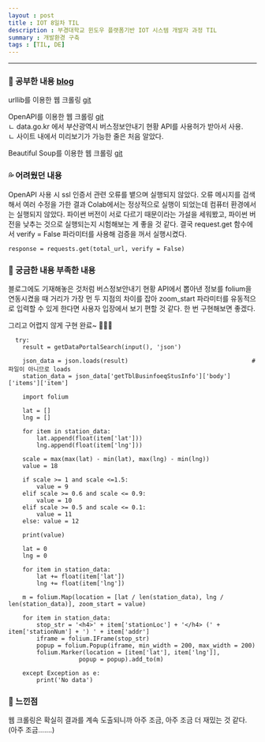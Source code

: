 ```yaml
---
layout : post
title : IOT 8일차 TIL
description : 부경대학교 윈도우 플랫폼기반 IOT 시스템 개발자 과정 TIL
summary : 개발환경 구축
tags : [TIL, DE]
---
```

  
-------------
   
   
### 📓 공부한 내용 [blog](https://canyougivemeonelastkiss.tistory.com/26)
  
  urllib를 이용한 웹 크롤링 [git](https://github.com/drown-ed/IOT-study/blob/main/python-basic/230208/web_crawling.ipynb)  
    
  OpenAPI를 이용한 웹 크롤링 [git](https://github.com/drown-ed/IOT-study/blob/main/python-basic/230208/openapi_crawling.ipynb)  
    ㄴ data.go.kr 에서 부산광역시 버스정보안내기 현황 API를 사용허가 받아서 사용.  
    ㄴ 사이트 내에서 미리보기가 가능한 줄은 처음 알았다.  
  
  Beautiful Soup를 이용한 웹 크롤링 [git](https://github.com/drown-ed/IOT-study/blob/main/python-basic/230208/beautifulsoup.ipynb)  
    

### 💦 어려웠던 내용 

  OpenAPI 사용 시 ssl 인증서 관련 오류를 뱉으며 실행되지 않았다. 오류 메시지를 검색해서 여러 수정을 가한 결과 Colab에서는 정상적으로 실행이 되었는데 컴퓨터 환경에서는 실행되지 않았다. 파이썬 버전이 서로 다르기 때문이라는 가설을 세워봤고, 파이썬 버전을 낮추는 것으로 실행되는지 시험해보는 게 좋을 것 같다. 결국 request.get 함수에서 verify = False 파라미터를 사용해 검증을 꺼서 실행시켰다.  
  
  ```
  response = requests.get(total_url, verify = False)
  ```
  
### 🧷 궁금한 내용  부족한 내용 
  
  블로그에도 기재해놓은 것처럼 버스정보안내기 현황 API에서 뽑아낸 정보를 folium을 연동시켰을 때 거리가 가장 먼 두 지점의 차이를 잡아 zoom_start 파라미터를 유동적으로 입력할 수 있게 한다면 사용자 입장에서 보기 편할 것 같다. 한 번 구현해보면 좋겠다.  
  
  그리고 어렵지 않게 구현 완료~ 👊👊👊
```
  try:
    result = getDataPortalSearch(input(), 'json')

    json_data = json.loads(result)                                   # 파일이 아니므로 loads
    station_data = json_data['getTblBusinfoeqStusInfo']['body']['items']['item']

    import folium

    lat = []
    lng = []

    for item in station_data:
        lat.append(float(item['lat']))
        lng.append(float(item['lng']))

    scale = max(max(lat) - min(lat), max(lng) - min(lng))
    value = 18

    if scale >= 1 and scale <=1.5:
        value = 9
    elif scale >= 0.6 and scale <= 0.9:
        value = 10
    elif scale >= 0.5 and scale <= 0.1:
        value = 11
    else: value = 12

    print(value)

    lat = 0
    lng = 0

    for item in station_data:
        lat += float(item['lat'])
        lng += float(item['lng'])

    m = folium.Map(location = [lat / len(station_data), lng / len(station_data)], zoom_start = value)

    for item in station_data:
        stop_str = '<h4>' + item['stationLoc'] + '</h4> (' + item['stationNum'] + ') ' + item['addr']
        iframe = folium.IFrame(stop_str)
        popup = folium.Popup(iframe, min_width = 200, max_width = 200)
        folium.Marker(location = [item['lat'], item['lng']],
                    popup = popup).add_to(m)

    except Exception as e:
        print('No data')
```

### 💬 느낀점 

  웹 크롤링은 확실히 결과를 계속 도출되니까 아주 조금, 아주 조금 더 재밌는 것 같다. (아주 조금…….)
